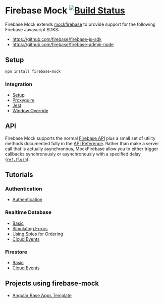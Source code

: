Firebase Mock [![Build Status](https://travis-ci.org/soumak77/firebase-mock.svg?branch=master)](https://travis-ci.org/soumak77/firebase-mock)
============

Firebase Mock extends [mockfirebase](https://github.com/katowulf/mockfirebase) to provide support for the following Firebase Javascript SDKS:
- https://github.com/firebase/firebase-js-sdk
- https://github.com/firebase/firebase-admin-node

## Setup
```bash
npm install firebase-mock
```

### Integration
* [Setup](tutorials/integration/setup.md)
* [Proxyquire](tutorials/integration/proxyquire.md)
* [Jest](tutorials/integration/jest.md)
* [Window Override](tutorials/integration/window.md)

## API

Firebase Mock supports the normal [Firebase API](https://firebase.google.com/docs/reference/js/) plus a small set of utility methods documented fully in the [API Reference](API.md). Rather than make a server call that is actually asynchronous, MockFirebase allow you to either trigger callbacks synchronously or asynchronously with a specified delay ([`ref.flush`](API.md#flushdelay---ref)).

## Tutorials

### Authentication
* [Authentication](tutorials/auth/authentication.md)

### Realtime Database
* [Basic](tutorials/rtdb/basic.md)
* [Simulating Errors](tutorials/rtdb/errors.md)
* [Using Spies for Ordering](tutorials/rtdb/spies.md)
* [Cloud Events](tutorials/rtdb/cloudevents.md)

### Firestore
* [Basic](tutorials/firestore/basic.md)
* [Cloud Events](tutorials/firestore/cloudevents.md)

## Projects using firebase-mock
* [Angular Base Apps Template](https://github.com/base-apps/angular-firebase-template)
